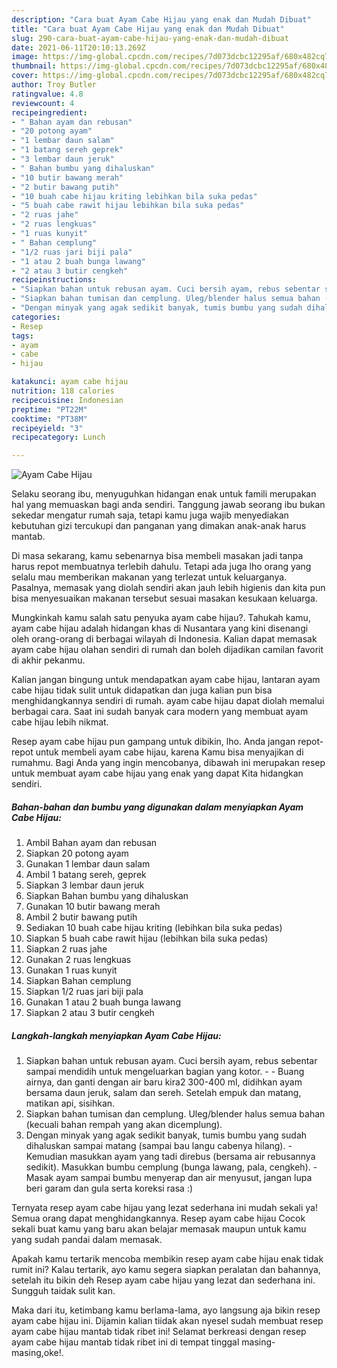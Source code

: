 ```yaml
---
description: "Cara buat Ayam Cabe Hijau yang enak dan Mudah Dibuat"
title: "Cara buat Ayam Cabe Hijau yang enak dan Mudah Dibuat"
slug: 290-cara-buat-ayam-cabe-hijau-yang-enak-dan-mudah-dibuat
date: 2021-06-11T20:10:13.269Z
image: https://img-global.cpcdn.com/recipes/7d073dcbc12295af/680x482cq70/ayam-cabe-hijau-foto-resep-utama.jpg
thumbnail: https://img-global.cpcdn.com/recipes/7d073dcbc12295af/680x482cq70/ayam-cabe-hijau-foto-resep-utama.jpg
cover: https://img-global.cpcdn.com/recipes/7d073dcbc12295af/680x482cq70/ayam-cabe-hijau-foto-resep-utama.jpg
author: Troy Butler
ratingvalue: 4.8
reviewcount: 4
recipeingredient:
- " Bahan ayam dan rebusan"
- "20 potong ayam"
- "1 lembar daun salam"
- "1 batang sereh geprek"
- "3 lembar daun jeruk"
- " Bahan bumbu yang dihaluskan"
- "10 butir bawang merah"
- "2 butir bawang putih"
- "10 buah cabe hijau kriting lebihkan bila suka pedas"
- "5 buah cabe rawit hijau lebihkan bila suka pedas"
- "2 ruas jahe"
- "2 ruas lengkuas"
- "1 ruas kunyit"
- " Bahan cemplung"
- "1/2 ruas jari biji pala"
- "1 atau 2 buah bunga lawang"
- "2 atau 3 butir cengkeh"
recipeinstructions:
- "Siapkan bahan untuk rebusan ayam. Cuci bersih ayam, rebus sebentar sampai mendidih untuk mengeluarkan bagian yang kotor.   Buang airnya, dan ganti dengan air baru kira2 300-400 ml, didihkan ayam bersama daun jeruk, salam dan sereh. Setelah empuk dan matang, matikan api, sisihkan."
- "Siapkan bahan tumisan dan cemplung. Uleg/blender halus semua bahan (kecuali bahan rempah yang akan dicemplung)."
- "Dengan minyak yang agak sedikit banyak, tumis bumbu yang sudah dihaluskan sampai matang (sampai bau langu cabenya hilang). Kemudian masukkan ayam yang tadi direbus (bersama air rebusannya sedikit). Masukkan bumbu cemplung (bunga lawang, pala, cengkeh). Masak ayam sampai bumbu menyerap dan air menyusut, jangan lupa beri garam dan gula serta koreksi rasa :)"
categories:
- Resep
tags:
- ayam
- cabe
- hijau

katakunci: ayam cabe hijau 
nutrition: 118 calories
recipecuisine: Indonesian
preptime: "PT22M"
cooktime: "PT38M"
recipeyield: "3"
recipecategory: Lunch

---
```



![Ayam Cabe Hijau](https://img-global.cpcdn.com/recipes/7d073dcbc12295af/680x482cq70/ayam-cabe-hijau-foto-resep-utama.jpg)

Selaku seorang ibu, menyuguhkan hidangan enak untuk famili merupakan hal yang memuaskan bagi anda sendiri. Tanggung jawab seorang ibu bukan sekedar mengatur rumah saja, tetapi kamu juga wajib menyediakan kebutuhan gizi tercukupi dan panganan yang dimakan anak-anak harus mantab.

Di masa  sekarang, kamu sebenarnya bisa membeli masakan jadi tanpa harus repot membuatnya terlebih dahulu. Tetapi ada juga lho orang yang selalu mau memberikan makanan yang terlezat untuk keluarganya. Pasalnya, memasak yang diolah sendiri akan jauh lebih higienis dan kita pun bisa menyesuaikan makanan tersebut sesuai masakan kesukaan keluarga. 



Mungkinkah kamu salah satu penyuka ayam cabe hijau?. Tahukah kamu, ayam cabe hijau adalah hidangan khas di Nusantara yang kini disenangi oleh orang-orang di berbagai wilayah di Indonesia. Kalian dapat memasak ayam cabe hijau olahan sendiri di rumah dan boleh dijadikan camilan favorit di akhir pekanmu.

Kalian jangan bingung untuk mendapatkan ayam cabe hijau, lantaran ayam cabe hijau tidak sulit untuk didapatkan dan juga kalian pun bisa menghidangkannya sendiri di rumah. ayam cabe hijau dapat diolah memalui berbagai cara. Saat ini sudah banyak cara modern yang membuat ayam cabe hijau lebih nikmat.

Resep ayam cabe hijau pun gampang untuk dibikin, lho. Anda jangan repot-repot untuk membeli ayam cabe hijau, karena Kamu bisa menyajikan di rumahmu. Bagi Anda yang ingin mencobanya, dibawah ini merupakan resep untuk membuat ayam cabe hijau yang enak yang dapat Kita hidangkan sendiri.

<!--inarticleads1-->

##### Bahan-bahan dan bumbu yang digunakan dalam menyiapkan Ayam Cabe Hijau:

1. Ambil  Bahan ayam dan rebusan
1. Siapkan 20 potong ayam
1. Gunakan 1 lembar daun salam
1. Ambil 1 batang sereh, geprek
1. Siapkan 3 lembar daun jeruk
1. Siapkan  Bahan bumbu yang dihaluskan
1. Gunakan 10 butir bawang merah
1. Ambil 2 butir bawang putih
1. Sediakan 10 buah cabe hijau kriting (lebihkan bila suka pedas)
1. Siapkan 5 buah cabe rawit hijau (lebihkan bila suka pedas)
1. Siapkan 2 ruas jahe
1. Gunakan 2 ruas lengkuas
1. Gunakan 1 ruas kunyit
1. Siapkan  Bahan cemplung
1. Siapkan 1/2 ruas jari biji pala
1. Gunakan 1 atau 2 buah bunga lawang
1. Siapkan 2 atau 3 butir cengkeh




<!--inarticleads2-->

##### Langkah-langkah menyiapkan Ayam Cabe Hijau:

1. Siapkan bahan untuk rebusan ayam. Cuci bersih ayam, rebus sebentar sampai mendidih untuk mengeluarkan bagian yang kotor.  -  - Buang airnya, dan ganti dengan air baru kira2 300-400 ml, didihkan ayam bersama daun jeruk, salam dan sereh. Setelah empuk dan matang, matikan api, sisihkan.
1. Siapkan bahan tumisan dan cemplung. Uleg/blender halus semua bahan (kecuali bahan rempah yang akan dicemplung).
1. Dengan minyak yang agak sedikit banyak, tumis bumbu yang sudah dihaluskan sampai matang (sampai bau langu cabenya hilang). - Kemudian masukkan ayam yang tadi direbus (bersama air rebusannya sedikit). Masukkan bumbu cemplung (bunga lawang, pala, cengkeh). - Masak ayam sampai bumbu menyerap dan air menyusut, jangan lupa beri garam dan gula serta koreksi rasa :)




Ternyata resep ayam cabe hijau yang lezat sederhana ini mudah sekali ya! Semua orang dapat menghidangkannya. Resep ayam cabe hijau Cocok sekali buat kamu yang baru akan belajar memasak maupun untuk kamu yang sudah pandai dalam memasak.

Apakah kamu tertarik mencoba membikin resep ayam cabe hijau enak tidak rumit ini? Kalau tertarik, ayo kamu segera siapkan peralatan dan bahannya, setelah itu bikin deh Resep ayam cabe hijau yang lezat dan sederhana ini. Sungguh taidak sulit kan. 

Maka dari itu, ketimbang kamu berlama-lama, ayo langsung aja bikin resep ayam cabe hijau ini. Dijamin kalian tiidak akan nyesel sudah membuat resep ayam cabe hijau mantab tidak ribet ini! Selamat berkreasi dengan resep ayam cabe hijau mantab tidak ribet ini di tempat tinggal masing-masing,oke!.

